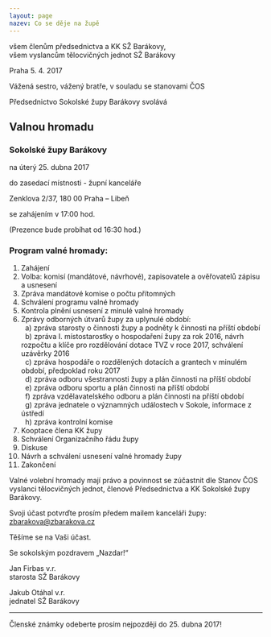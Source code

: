 ```yaml
---
layout: page
nazev: Co se děje na župě
---
```


všem členům předsednictva a KK SŽ Barákovy,  
všem vyslancům tělocvičných jednot SŽ Barákovy  

Praha 5. 4. 2017

Vážená sestro, vážený bratře, v souladu se stanovami ČOS

Předsednictvo Sokolské župy Barákovy svolává

## Valnou hromadu

### Sokolské župy Barákovy

na úterý 25. dubna 2017

do zasedací místnosti - župní kanceláře

Zenklova 2/37, 180 00 Praha – Libeň

se zahájením v 17:00 hod.

(Prezence bude probíhat od 16:30 hod.)

### Program valné hromady:

1. Zahájení
2. Volba: komisí (mandátové, návrhové), zapisovatele a ověřovatelů zápisu a usnesení
3. Zpráva mandátové komise o počtu přítomných
4. Schválení programu valné hromady
5. Kontrola plnění usnesení z minulé valné hromady
6. Zprávy odborných útvarů župy za uplynulé období:  
  a) zpráva starosty o činnosti župy a podněty k činnosti na příští období  
  b) zpráva I. místostarostky o hospodaření župy za rok 2016, návrh rozpočtu a klíče pro rozdělování dotace TVZ v roce 2017, schválení uzávěrky 2016  
  c) zpráva hospodáře o rozdělených dotacích a grantech v minulém období, předpoklad roku 2017  
  d) zpráva odboru všestrannosti župy a plán činnosti na příští období  
  e) zpráva odboru sportu a plán činnosti na příští období  
  f) zpráva vzdělavatelského odboru a plán činnosti na příští období  
  g) zpráva jednatele o významných událostech v Sokole, informace z ústředí  
  h) zpráva kontrolní komise  
7. Kooptace člena KK župy
8. Schválení Organizačního řádu župy
9. Diskuse
10. Návrh a schválení usnesení valné hromady župy
11. Zakončení

Valné volební hromady mají právo a povinnost se zúčastnit dle Stanov ČOS vyslanci tělocvičných jednot, členové Předsednictva a KK Sokolské župy Barákovy.

Svoji účast potvrďte prosím předem mailem kanceláři župy: zbarakova@zbarakova.cz

Těšíme se na Vaši účast.

Se sokolským pozdravem „Nazdar!“

Jan Firbas v.r.  
starosta SŽ Barákovy

Jakub Otáhal v.r.  
jednatel SŽ Barákovy

---

Členské známky odeberte prosím nejpozději do 25. dubna 2017!

<!-- 
# Slovo starosty

Vážené sestry, vážení bratři!

Rok 2016 byl pro nás, sokoly na úrovni jednot, žup a ústředí ČOS rokem hlavně pracovním. Na základě platnosti ustanovení nového Občanského zákoníku se pro nás mění i registrace a pro jednoty vznikla povinnost zaregistrovat se do konce roku 2016. Mnohé jednoty toto už mají vyřízené a já jim za jejich zodpovědný přístup děkuji. Bohužel přes mnohé výzvy a nabídku pomoci některé jednoty nereagují a hrozí jim, že nejen že nebudou moci dostávat žádné dotace od ČOS ani jiných institucí, ale mohou být ze zákona i zrušeny. A to bych si, věřte mi, nepřál a možná by byli zklamaní i mnozí členové v těchto jednotách. Apeluji proto na vás, opozdilce: neváhejte a [urychleně registraci proveďte](http://sokol.eu/obsah/5928/spolkovy-rejstrik-metodika-a-vzory) - čas se krátí!

V letošním roce také proběhly na všech úrovních volby. Jsem rád, že mohu předat poděkování bývalé starostky ses. Papírníkové Jurečkové odstoupenému předsednictvu župy a všem činovníkům a cvičitelům v jednotách  župy za jejich práci  a zároveň poděkovat i jí za její práci na župě ve funkci starostky v tříletém volebním  období. Neloučíme se však úplně - zůstává s námi pracovat v předsednictvu župy a v majetkové komisi. 

Do výborů našich jednot a KK, do [předsednictva naší župy](/kontakty.html#predsednictvo) i KK župy přišli noví lidé – nové posily. Všechny i touto cestou ještě jednou vítám a věřím, že společnými silami budeme plnit všechny úkoly, které jsou na nás kladeny jak na úseku tělocvičném a sportovním, tak na úseku kulturně-společenském a to ve smyslu našich sokolských stanov. Co tím chci říci? Aby činovníci v odboru všestrannosti, odboru sportu a vzdělavatelském odboru vzájemně spolupracovali a nezapomínali, že sokolská práce i dnes vychází z odkazu zakladatelů Sokola, Miroslava Tyrše a Jindřicha Fügnera.

Vážené sestry a bratři, v příštím roce dojde zřejmě i ke změně v počtu jednot naší župy, některé se sloučí a některé zaniknou pro nezájem a nečinnost. I to se bohužel stává. Ano, jsou jednoty aktivní, dobře fungující, ale jsou i takové, o kterých nevíme skoro nic, protože neudělaly ani to nejmenší – poslat na župu zápis z volebních valných hromad. Musím se ptát: proběhly zde vůbec valné hromady? 

Přátelé, je dobrým zvykem závěrem roku hodnotit uplynulé období. Jsem ve funkci starosty zatím krátce, ale přesto jsem měl možnost navštívit některé jednoty při oslavách výročí vzniku jejich jednoty nebo založení oddílu, kam jsme byli pozváni. Těmto jednotám děkuji za vzornou reprezentaci, které jsme byli přítomni. Ale děkuji i těm jednotám, jejich činovníkům, cvičitelům, trenérům a vedoucím oddílů, které jistě pracují obdobně a svou činností se mohou pochlubit.

V nastávajícím roce, roce 155. výročí vzniku spolku SOKOL v našich zemích, začnou přípravy na oslavy stého výročí vzniku samostatného Československa v roce 1918, u kterých nemohou sokolové chybět. Připravte se, prosím,  i vy v jednotách. Začnou také přípravy na  XVI. všesokolský slet v roce 2018. Věřím, že se opět v mnoha jednotách  bude nacvičovat tak jako v minulosti a budeme se společně potkávat na cvičební ploše.

Vážené sestry, vážení bratři! Nečeká nás jen práce, ale také spousta radosti v sokolské pospolitosti. A tak mi dovolte popřát Vám všem do nového roku hodně zdraví, spokojenosti, sportovních i osobních úspěchů. A těším se na dobrou, přátelskou spolupráci s Vámi všemi!

Se sokolským „Nazdar!“

Jan Firbas – starosta župy Barákovy
-->